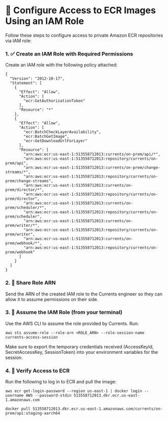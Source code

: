 # 🔐 Configure Access to ECR Images Using an IAM Role

Follow these steps to configure access to private Amazon ECR repositories via IAM role:

### 1. ✅ Create an IAM Role with Required Permissions
Create an IAM role with the following policy attached:

```
{
  "Version": "2012-10-17",
  "Statement": [
    {
      "Effect": "Allow",
      "Action": [
        "ecr:GetAuthorizationToken"
      ],
      "Resource": "*"
    },
    {
      "Effect": "Allow",
      "Action": [
        "ecr:BatchCheckLayerAvailability",
        "ecr:BatchGetImage",
        "ecr:GetDownloadUrlForLayer"
      ],
      "Resource": [
        "arn:aws:ecr:us-east-1:513558712013:currents/on-prem/api/*",
        "arn:aws:ecr:us-east-1:513558712013:repository/currents/on-prem/api",
        "arn:aws:ecr:us-east-1:513558712013:currents/on-prem/change-streams/*",
        "arn:aws:ecr:us-east-1:513558712013:repository/currents/on-prem/change-streams",
        "arn:aws:ecr:us-east-1:513558712013:currents/on-prem/director/*",
        "arn:aws:ecr:us-east-1:513558712013:repository/currents/on-prem/director",
        "arn:aws:ecr:us-east-1:513558712013:currents/on-prem/scheduler/*",
        "arn:aws:ecr:us-east-1:513558712013:repository/currents/on-prem/scheduler",
        "arn:aws:ecr:us-east-1:513558712013:currents/on-prem/writer/*",
        "arn:aws:ecr:us-east-1:513558712013:repository/currents/on-prem/writer",
        "arn:aws:ecr:us-east-1:513558712013:currents/on-prem/webhook/*",
        "arn:aws:ecr:us-east-1:513558712013:repository/currents/on-prem/webhook"
      ]
    }
  ]
}
```

### 2. 📩 Share Role ARN
Send the ARN of the created IAM role to the Currents engineer so they can allow it to assume permissions on their side.

### 3. 🔄 Assume the IAM Role (from your terminal)
Use the AWS CLI to assume the role provided by Currents. Run:


`aws sts assume-role --role-arn <ROLE_ARN> --role-session-name currents-access-session`

Make sure to export the temporary credentials received (AccessKeyId, SecretAccessKey, SessionToken) into your environment variables for the session.

### 4. 🧪 Verify Access to ECR
Run the following to log in to ECR and pull the image:

`aws ecr get-login-password --region us-east-1 | docker login --username AWS --password-stdin 513558712013.dkr.ecr.us-east-1.amazonaws.com`

`docker pull 513558712013.dkr.ecr.us-east-1.amazonaws.com/currents/on-prem/api:staging-aarch64`
